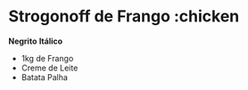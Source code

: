 # Strogonoff de Frango :chicken
**Negrito**
__Itálico__

- 1kg de Frango
- Creme de Leite
- Batata Palha